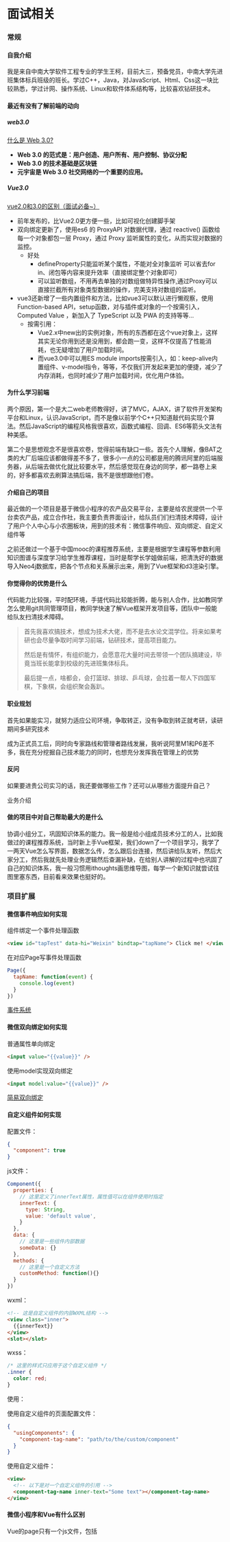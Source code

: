 # 面试相关

### 常规

#### 自我介绍

我是来自中南大学软件工程专业的学生王柯，目前大三，预备党员，中南大学先进班集体标兵班级的班长。学过C++，Java，对JavaScript、Html、Css这一块比较熟悉，学过计网、操作系统、Linux和软件体系结构等，比较喜欢钻研技术。

#### 最近有没有了解前端的动向

##### web3.0

[什么是 Web 3.0?](https://blog.csdn.net/myan/article/details/121571262?ops_request_misc=%257B%2522request%255Fid%2522%253A%2522164208394616780271512569%2522%252C%2522scm%2522%253A%252220140713.130102334..%2522%257D&request_id=164208394616780271512569&biz_id=0&utm_medium=distribute.pc_search_result.none-task-blog-2~all~top_positive~default-1-121571262.pc_search_result_control_group&utm_term=web3.0&spm=1018.2226.3001.4187)

- **Web 3.0 的范式是：用户创造、用户所有、用户控制、协议分配**
- **Web 3.0 的技术基础是区块链**
- **元宇宙是 Web 3.0 社交网络的一个重要的应用。**

##### Vue3.0

[vue2.0和3.0的区别（面试必备~）](https://blog.csdn.net/weixin_47208955/article/details/112336471?ops_request_misc=%257B%2522request%255Fid%2522%253A%2522164208274616780264083623%2522%252C%2522scm%2522%253A%252220140713.130102334..%2522%257D&request_id=164208274616780264083623&biz_id=0&utm_medium=distribute.pc_search_result.none-task-blog-2~all~top_click~default-3-112336471.pc_search_result_control_group&utm_term=vue3.0%E5%92%8C2.0%E7%9A%84%E5%8C%BA%E5%88%AB&spm=1018.2226.3001.4187)

- 前年发布的，比Vue2.0更方便一些，比如可视化创建脚手架
- 双向绑定更新了，使用es6 的 ProxyAPI 对数据代理，通过 reactive() 函数给每一个对象都包一层 Proxy，通过 Proxy 监听属性的变化，从而实现对数据的监控。
  - 好处
    - defineProperty只能监听某个属性，不能对全对象监听
      可以省去for in、闭包等内容来提升效率（直接绑定整个对象即可）
    - 可以监听数组，不用再去单独的对数组做特异性操作,通过Proxy可以直接拦截所有对象类型数据的操作，完美支持对数组的监听。
- vue3还新增了一些内置组件和方法，比如vue3可以默认进行懒观察，使用Function-based API，setup函数，对与插件或对象的一个按需引入，Computed Value ，新加入了 TypeScript 以及 PWA 的支持等等…
  - 按需引用：
    - Vue2.x中new出的实例对象，所有的东西都在这个vue对象上，这样其实无论你用到还是没用到，都会跑一变，这样不仅提高了性能消耗，也无疑增加了用户加载时间。
    - 而vue3.0中可以用ES module imports按需引入，如：keep-alive内置组件、v-model指令，等等，不仅我们开发起来更加的便捷，减少了内存消耗，也同时减少了用户加载时间，优化用户体验。

#### 为什么学习前端

两个原因，第一个是大二web老师教得好，讲了MVC，AJAX，讲了软件开发架构平台和Linux，认识JavaScript，而不是像以前学个C++只知道敲代码实现个算法。然后JavaScript的编程风格我很喜欢，函数式编程、回调、ES6等箭头文法有种美感。

第二个是思想观念不是很喜欢卷，觉得前端有缺口一些。首先个人理解，像BAT之类的大厂后端应该都做得差不多了，很多小一点的公司都是用的腾讯阿里的后端服务器，从后端去做优化就比较要水平，然后感觉现在身边的同学，都一路卷上来的，好多都喜欢去刷算法搞后端，我不是很想跟他们卷。

#### 介绍自己的项目

最近做的一个项目是基于微信小程序的农产品交易平台，主要是给农民提供一个平台卖农产品，成立合作社，我主要负责界面设计，给队员们们扫清技术障碍，设计了用户个人中心与小农圈板块，用到的技术有：微信事件响应、双向绑定、自定义组件等

之前还做过一个基于中国mooc的课程推荐系统，主要是根据学生课程等参数利用知识图谱与深度学习给学生推荐课程，当时是帮学长学姐做前端，把清洗好的数据导入Neo4j数据库，把各个节点和关系展示出来，用到了Vue框架和d3渲染引擎。

#### 你觉得你的优势是什么

代码能力比较强，平时配环境，手搓代码比较能折腾，能与别人合作，比如教同学怎么使用git共同管理项目，教同学快速了解Vue框架开发项目等，团队中一般能给队友扫清技术障碍。

> 首先我喜欢搞技术，想成为技术大佬，而不是去水论文混学位。将来如果考研也会尽量争取时间学习前端，钻研技术，提高项目能力。
>
> 然后是有情怀，有组织能力，会愿意花大量时间去带领一个团队搞建设，毕竟当班长能拿到校级的先进班集体标兵。
>
> 最后提一点，啥都会，会打篮球、排球、乒乓球，会拉着一帮人下四国军棋，下象棋，会组织聚会轰趴。
>

#### 职业规划

首先如果能实习，就努力适应公司环境，争取转正，没有争取到转正就考研，读研期间多研究技术

成为正式员工后，同时向专家路线和管理者路线发展，我听说阿里M1和P6差不多，我在充分挖掘自己技术能力的同时，也想充分发挥我在管理上的优势

#### 反问

如果要进贵公司实习的话，我还要做哪些工作？还可以从哪些方面提升自己？

业务介绍

#### 做的项目中对自己帮助最大的是什么

协调小组分工，巩固知识体系的能力。我一般是给小组成员技术分工的人，比如我做过的课程推荐系统，当时新上手Vue框架，我们down了一个项目学习，我学了一两天Vue怎么写界面，数据怎么传，怎么跟后台连接，然后讲给队友听，然后大家分工，然后我就先处理业务逻辑然后查漏补缺，在给别人讲解的过程中也巩固了自己的知识体系，我一般习惯用ithoughts画思维导图，每学一个新知识就尝试往图里塞东西，目前看来效果也挺好的。

### 项目扩展

#### 微信事件响应如何实现

组件绑定一个事件处理函数

```html
<view id="tapTest" data-hi="Weixin" bindtap="tapName"> Click me! </view>
```

在对应Page写事件处理函数

```javascript
Page({
  tapName: function(event) {
    console.log(event)
  }
})
```

[事件系统](https://developers.weixin.qq.com/miniprogram/dev/framework/view/wxml/event.html)

#### 微信双向绑定如何实现

普通属性单向绑定

```html
<input value="{{value}}" />
```

使用model实现双向绑定

```html
<input model:value="{{value}}" />
```

[简易双向绑定](https://developers.weixin.qq.com/miniprogram/dev/framework/view/two-way-bindings.html)

#### 自定义组件如何实现

配置文件：

```json
{
  "component": true
}
```

js文件：

```js
Component({
  properties: {
    // 这里定义了innerText属性，属性值可以在组件使用时指定
    innerText: {
      type: String,
      value: 'default value',
    }
  },
  data: {
    // 这里是一些组件内部数据
    someData: {}
  },
  methods: {
    // 这里是一个自定义方法
    customMethod: function(){}
  }
})
```

wxml：

```html
<!-- 这是自定义组件的内部WXML结构 -->
<view class="inner">
  {{innerText}}
</view>
<slot></slot>
```

wxss：

```css
/* 这里的样式只应用于这个自定义组件 */
.inner {
  color: red;
}
```

使用：

使用自定义组件的页面配置文件：

```json
{
  "usingComponents": {
    "component-tag-name": "path/to/the/custom/component"
  }
}
```

使用自定义组件：

```html
<view>
  <!-- 以下是对一个自定义组件的引用 -->
  <component-tag-name inner-text="Some text"></component-tag-name>
</view>
```

#### 微信小程序和Vue有什么区别

Vue的page只有一个js文件，包括<Template>、<script>、

微信小程序的page有四个文件，wxml,wxss,js,json

#### d3是怎么学习的

freecodecamp跟着敲

# 技术相关

### JavaScript

#### call apply bind的区别

call和apply区别主要是传参，call一个一个传或用ES6的spread数组,bind返回一个函数需要再次调用

```js
obj.myFunc.call(db, '1', '2')
obj.myFunc.apply(db, [1, 2])
obj.myFunc.bind(db, '1', '2')()
```

[call apply bind的区别](https://blog.csdn.net/qq_29918313/article/details/92767313?ops_request_misc=%257B%2522request%255Fid%2522%253A%2522163957393816780274187502%2522%252C%2522scm%2522%253A%252220140713.130102334..%2522%257D&request_id=163957393816780274187502&biz_id=0&utm_medium=distribute.pc_search_result.none-task-blog-2~all~sobaiduend~default-2-92767313.pc_search_insert_es_download&utm_term=call+apply+bind%E7%9A%84%E5%8C%BA%E5%88%AB&spm=1018.2226.3001.4187)

#### js事件循环机制的理解

主线程运行时会产生执行栈，栈中的代码调用某些api时，它们会在事件队列中添加各种事件，而栈中的代码执行完毕，就会读取事件队列中的事件，去执行那些回调，如此循环

<img src="/Users/wangke/Library/Application Support/typora-user-images/image-20211215214013066.png" alt="image-20211215214013066" style="zoom: 50%;" />

#### js原型链的理解

从设计模式上来讲，原型链属于原型模式，本质是通过复制原型来创建新的对象。任何对象都有原型对象，原型可以继承，当访问对象成员的时候会从自身开始往原型链上找，直到找到Object然后undefined。

[js原型和原型链你只要看这一篇](https://blog.csdn.net/shuixiou1/article/details/81048816?ops_request_misc=%257B%2522request%255Fid%2522%253A%2522163957605816780271599806%2522%252C%2522scm%2522%253A%252220140713.130102334..%2522%257D&request_id=163957605816780271599806&biz_id=0&utm_medium=distribute.pc_search_result.none-task-blog-2~all~top_positive~default-1-81048816.pc_search_insert_es_download&utm_term=js%E5%8E%9F%E5%9E%8B%E9%93%BE&spm=1018.2226.3001.4187)

- ##### 构造函数的理解


```js
function Person() {}
var p = new Person();
```

用function声明的都是函数，而如果直接调用的话，那么Person()就是一个普通函数，**只有用函数new产生对象**时，这个函数才是new出来对象的**构造函数**。

- ##### 原型的理解


任何对象都有原型对象

对象由构造函数创建

对象的_ proto_属性=构造函数的prototype

对象的construct = 构造函数本身

- ##### 原型继承


```js
Person.prototype = parent
```

- ##### 属性搜索原则

当访问一个对象的成员的时候，会现在自身找有没有,如果找到直接使用如果没有找到，则去**原型链指向的对象的构造函数的prototype**中找，找到直接使用，没找到就返回undifined或报错。

#### js数据类型

原始值类型：string number boolean null undifined

对象类型：object

#### 判断类型

typeof判断基本数据类型（null会误判为object）

instanceof判断复杂数据类型（数组会判为object）

toString.call()准确判断数据类型

[js 判断数据类型](https://blog.csdn.net/yangluxin763730141/article/details/106360309?ops_request_misc=%257B%2522request%255Fid%2522%253A%2522163965405116780357214921%2522%252C%2522scm%2522%253A%252220140713.130102334..%2522%257D&request_id=163965405116780357214921&biz_id=0&utm_medium=distribute.pc_search_result.none-task-blog-2~all~top_click~default-2-106360309.pc_search_insert_es_download&utm_term=js%E5%88%A4%E6%96%AD%E6%95%B0%E6%8D%AE%E7%B1%BB%E5%9E%8B&spm=1018.2226.3001.4187)

#### 浏览器缓存

首先缓存是为了在前后端http交互中提升效率的，浏览器每次发起请求，都要先看浏览器中有没有缓存以及有没有失效，再决定是否继续向服务器提交申请。

缓存分为强制缓存和协商缓存，通过Http头部区分。

强制缓存优先于协商缓存进行，若强制缓存生效则直接使用缓存，若不生效则进行协商缓存，协商缓存由服务器决定是否使用缓存，若协商缓存失效，那么代表该请求的缓存失效，重新获取请求结果，再存入浏览器缓存中；生效则返回304，继续使用缓存

[前端基础-浏览器缓存/HTTP缓存机制(面试常考)](https://blog.csdn.net/qq_39903567/article/details/115281234?ops_request_misc=%257B%2522request%255Fid%2522%253A%2522163965453816780255250517%2522%252C%2522scm%2522%253A%252220140713.130102334..%2522%257D&request_id=163965453816780255250517&biz_id=0&utm_medium=distribute.pc_search_result.none-task-blog-2~all~top_click~default-2-115281234.pc_search_insert_es_download&utm_term=%E6%B5%8F%E8%A7%88%E5%99%A8%E7%BC%93%E5%AD%98&spm=1018.2226.3001.4187)

- **目的**

前后端的http交互中，使用缓存能很大程度上的提升效率，而且基本上对性能有要求的前端项目都是必用缓存的

- **流程**

  - 浏览器每次发起请求，都会先在浏览器缓存中查找该请求的结果以及缓存标识
  - 浏览器每次拿到返回的请求结果都会将该结果和缓存标识存 入浏览器缓存中

- **强缓存与协商缓存**
  - 强缓存（200 from cache）时，浏览器如果判断本地缓存未过期，就直接使用，无需发起http请求
  - 协商缓存（304）时，浏览器会向服务端发起http请求，然后服务端告诉浏览器文件未改变，让浏览器使用本地缓存

#### 服务端如何校验option请求通过了

预检之后回应中有Origin字段，有允许的方法

[跨域资源共享 CORS 详解](http://www.ruanyifeng.com/blog/2016/04/cors.html)

#### 跨域的解决方案 

首先得针对具体场景：

- AJAX跨域：CORS JSONP WebSocket

- cookie跨域：网页一级域名相同，二级域名不同，浏览器允许通过设置document.domain共享 Cookie。
- iframe跨域：采用其他方法
- 其他解决方法：
  - 片段识别符:用个#
  - window.name：窗口中的网页可以读取，容量很大，只是要监听
  - HTML5新特性：
    - 跨文档通信API：调用postMessage()方法
    - LocalStorage：也可以通过postMessage方法读取其他窗口的LocalStorage

#### 模块化标准

主要有CommonJS和AMD

CommonJS主要用于服务器端编程，比如node.js

AMD是异步模块定义，主要用于浏览器端编程，会把依赖模块的语句放到一个回调函数中

[Javascript模块化编程（二）：AMD规范](https://www.ruanyifeng.com/blog/2012/10/asynchronous_module_definition.html)

[Javascript模块化编程（三）：require.js的用法](https://www.ruanyifeng.com/blog/2012/11/require_js.html)

#### vue loader的工作原理 

> webpack 是只识别 js 代码的。但是我们写的代码中有很多类型的文件，比如：.vue、.yaml、.json、.css、.tsx 等等这些后缀文件，这些文件都是不被 webpack 所识别的，因此需要在webapck 打包前进行“翻译”。loader 的作用就是“翻译”的作用，将非 js 文件进行转义成 js 代码，然后 webpack 才会识别。

将.vue文件转换为js代码以被webpack识别，用一个Parse函数将vue文件中js、html、css代码分离，然后包装一下给webpack

[vue-loader 源码分析](https://blog.csdn.net/qq_42535651/article/details/109155806?ops_request_misc=%257B%2522request%255Fid%2522%253A%2522164000539516780265484592%2522%252C%2522scm%2522%253A%252220140713.130102334.pc%255Fall.%2522%257D&request_id=164000539516780265484592&biz_id=0&utm_medium=distribute.pc_search_result.none-task-blog-2~all~first_rank_ecpm_v1~rank_v31_ecpm-10-109155806.pc_search_insert_es_download&utm_term=vue+loader%E7%9A%84%E5%B7%A5%E4%BD%9C%E5%8E%9F%E7%90%86+&spm=1018.2226.3001.4187)

#### 如果你自己设置vue loader该怎么做 

1. 检索所有vue文件，拿到路径、名字和内容
2. 找到Template标签，拿正则表达式匹配，把里面的内容拿出来就是html代码
3. 同理可以拿到js代码和css代码，然后存起来

#### vue的响应式怎么实现的

学完观察者模式后再做补充

#### Vue好处的理解

- 视图,数据,结构分离
- 双向数据绑定
- 组件化
- 虚拟DOM

[vue的优点？](https://blog.csdn.net/a2724265459/article/details/107453015?ops_request_misc=%257B%2522request%255Fid%2522%253A%2522164005699116780271924335%2522%252C%2522scm%2522%253A%252220140713.130102334..%2522%257D&request_id=164005699116780271924335&biz_id=0&utm_medium=distribute.pc_search_result.none-task-blog-2~all~top_click~default-1-107453015.pc_search_insert_es_download&utm_term=Vue%E4%BC%98%E7%82%B9&spm=1018.2226.3001.4187)

#### 对vue源码的学习情况

